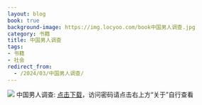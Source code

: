 ```yaml
---
layout: blog
book: true
background-image: https://img.locyoo.com/book中国男人调查.jpg
category: 书籍
title: 中国男人调查
tags:
- 书籍
- 社会
redirect_from:
  - /2024/03/中国男人调查/
---
```

![](https://img.locyoo.com/book中国男人调查.jpg)
中国男人调查: <a name = "ref1" href="https://url18.ctfile.com/f/50983618-1319974081-98ecc3?p=3619">点击下载</a>，访问密码请点击右上方“关于”自行查看
